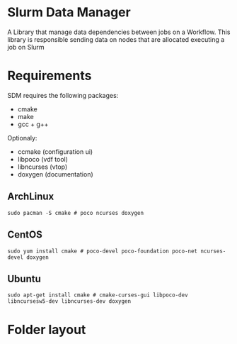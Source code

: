# Slurm Data Manager

A Library that manage data dependencies between jobs on a Workflow. This library is responsible sending data on nodes that are allocated executing a job on Slurm

# Requirements

SDM requires the following packages:

- cmake
- make
- gcc + g++

Optionaly:

- ccmake (configuration ui)
- libpoco (vdf tool)
- libncurses (vtop)
- doxygen (documentation)

## ArchLinux

    sudo pacman -S cmake # poco ncurses doxygen

## CentOS

    sudo yum install cmake # poco-devel poco-foundation poco-net ncurses-devel doxygen

## Ubuntu

    sudo apt-get install cmake # cmake-curses-gui libpoco-dev libncursesw5-dev libncurses-dev doxygen

# Folder layout
